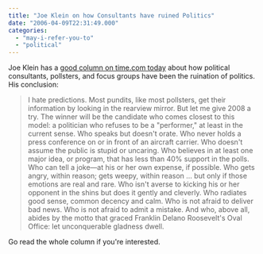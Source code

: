 ```yaml
---
title: "Joe Klein on how Consultants have ruined Politics"
date: "2006-04-09T22:31:49.000"
categories: 
  - "may-i-refer-you-to"
  - "political"
---
```


Joe Klein has a [good column on time.com today](http://www.time.com/time/columnist/klein/article/0,9565,1181593,00.html) about how political consultants, pollsters, and focus groups have been the ruination of politics. His conclusion:

> I hate predictions. Most pundits, like most pollsters, get their information by looking in the rearview mirror. But let me give 2008 a try. The winner will be the candidate who comes closest to this model: a politician who refuses to be a "performer," at least in the current sense. Who speaks but doesn't orate. Who never holds a press conference on or in front of an aircraft carrier. Who doesn't assume the public is stupid or uncaring. Who believes in at least one major idea, or program, that has less than 40% support in the polls. Who can tell a joke—at his or her own expense, if possible. Who gets angry, within reason; gets weepy, within reason ... but only if those emotions are real and rare. Who isn't averse to kicking his or her opponent in the shins but does it gently and cleverly. Who radiates good sense, common decency and calm. Who is not afraid to deliver bad news. Who is not afraid to admit a mistake. And who, above all, abides by the motto that graced Franklin Delano Roosevelt's Oval Office: let unconquerable gladness dwell.

Go read the whole column if you're interested.
